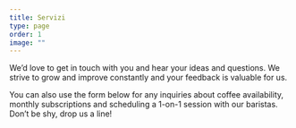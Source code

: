 ```yaml
---
title: Servizi
type: page
order: 1
image: ""
---
```

We’d love to get in touch with you and hear your ideas and
questions. We strive to grow and improve constantly and your feedback
is valuable for us.

You can also use the form below for any inquiries about coffee
availability, monthly subscriptions and scheduling a 1-on-1 session
with our baristas. Don’t be shy, drop us a line!